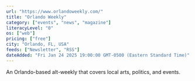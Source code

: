 ```yaml
---
url: "https://www.orlandoweekly.com/"
title: "Orlando Weekly"
category: ["events", "news", "magazine"]
literacyLevel: "0"
os: ["web"]
pricing: ["free"]
city: "Orlando, FL, USA"
feeds: ["Newsletter", "RSS"]
dateAdded: "Fri Jan 24 2025 19:00:00 GMT-0500 (Eastern Standard Time)"
---
```


An Orlando-based alt-weekly that covers local arts, politics, and events.